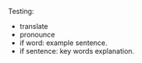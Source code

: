 Testing:
- translate
- pronounce
- if word: example sentence.
- if sentence: key words explanation.
